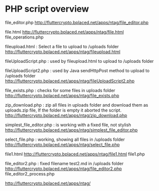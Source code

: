 # PHP script overview

file_editor.php
http://fluttercrypto.bplaced.net/apps/ntag/file_editor.php

file.html
http://fluttercrypto.bplaced.net/apps/ntag/file.html
file_operations.php



fileupload.html : Select a file to upload to /uploads folder
http://fluttercrypto.bplaced.net/apps/ntag/fileupload.html

fileUploadScript.php : used by fileupload.html to upload to /uploads folder


fileUploadScript2.php : used by Java sendHttpPost method to upload to /uploads folder
http://fluttercrypto.bplaced.net/apps/ntag/fileUploadScript2.php


file_exists.php : checks for some files in uploads folder
http://fluttercrypto.bplaced.net/apps/ntag/file_exists.php

zip_download.php : zip all files in uploads folder and download them as uploads.zip file,
If the folder is empty it aborted the script.
http://fluttercrypto.bplaced.net/apps/ntag/zip_download.php

simplest_file_editor.php : is working with a fixed file, not stylish
http://fluttercrypto.bplaced.net/apps/ntag/simplest_file_editor.php

select_file.php : working, showing all files in /uploads folder
http://fluttercrypto.bplaced.net/apps/ntag/select_file.php

file1.html
http://fluttercrypto.bplaced.net/apps/ntag/file1.html
file1.php

file_editor2.php : fixed filename test2.md in /uploads folder
http://fluttercrypto.bplaced.net/apps/ntag/file_editor2.php
file_editor2_process.php



http://fluttercrypto.bplaced.net/apps/ntag/

